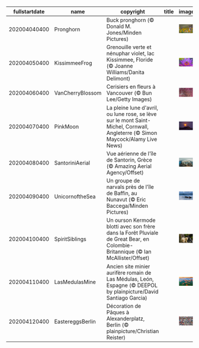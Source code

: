 |fullstartdate|name|copyright|title|image|
|--|--|--|--|--|
202004040400|Pronghorn|Buck pronghorn (© Donald M. Jones/Minden Pictures)||![](/fr-CA/2020/04/202004040400Pronghorn.jpg)|
202004050400|KissimmeeFrog|Grenouille verte et nénuphar violet, lac Kissimmee, Floride (© Joanne Williams/Danita Delimont)||![](/fr-CA/2020/04/202004050400KissimmeeFrog.jpg)|
202004060400|VanCherryBlossom|Cerisiers en fleurs à Vancouver (© Bun Lee/Getty Images)||![](/fr-CA/2020/04/202004060400VanCherryBlossom.jpg)|
202004070400|PinkMoon|La pleine lune d'avril, ou lune rose, se lève sur le mont Saint-Michel, Cornwall, Angleterre (© Simon Maycock/Alamy Live News)||![](/fr-CA/2020/04/202004070400PinkMoon.jpg)|
202004080400|SantoriniAerial|Vue aérienne de l'île de Santorin, Grèce (© Amazing Aerial Agency/Offset)||![](/fr-CA/2020/04/202004080400SantoriniAerial.jpg)|
202004090400|UnicornoftheSea|Un groupe de narvals près de l'île de Baffin, au Nunavut (© Eric Baccega/Minden Pictures)||![](/fr-CA/2020/04/202004090400UnicornoftheSea.jpg)|
202004100400|SpiritSiblings|Un ourson Kermode blotti avec son frère dans la Forêt Pluviale de Great Bear, en Colombie-Britannique (© Ian McAllister/Offset)||![](/fr-CA/2020/04/202004100400SpiritSiblings.jpg)|
202004110400|LasMedulasMine|Ancien site minier aurifère romain de Las Médulas, León, Espagne (© DEEPOL by plainpicture/David Santiago Garcia)||![](/fr-CA/2020/04/202004110400LasMedulasMine.jpg)|
202004120400|EastereggsBerlin|Décoration de Pâques à Alexanderplatz, Berlin (© plainpicture/Christian Reister)||![](/fr-CA/2020/04/202004120400EastereggsBerlin.jpg)|
